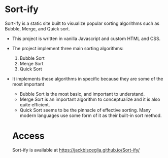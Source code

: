 # Sort-ify
Sort-ify is a static site built to visualize popular sorting algorithms such as Bubble, Merge, and Quick sort.

* This project is written in vanilla Javascript and custom HTML and CSS.
* The project implement three main sorting algorithms:
  1. Bubble Sort
  2. Merge Sort
  3. Quick Sort
  
* It implements these algorithms in specific because they are some of the most important
  * Bubble Sort is the most basic, and important to understand.
  * Merge Sort is an important algorithm to conceptualize and it is also quite efficient.
  * Quick Sort seems to be the pinnacle of effective sorting. Many modern languages use some form of it as their built-in sort method.
  
  # Access
  Sort-ify is available at https://jackbisceglia.github.io/Sort-ify/
